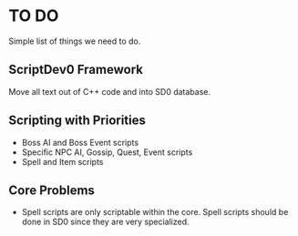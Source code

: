TO DO
=====
Simple list of things we need to do.

ScriptDev0 Framework
--------------------
Move all text out of C++ code and into SD0 database.

Scripting with Priorities
-------------------------
* Boss AI and Boss Event scripts
* Specific NPC AI, Gossip, Quest, Event scripts
* Spell and Item scripts

Core Problems
-------------
- Spell scripts are only scriptable within the core. Spell scripts should be done in SD0 since they are very specialized.
